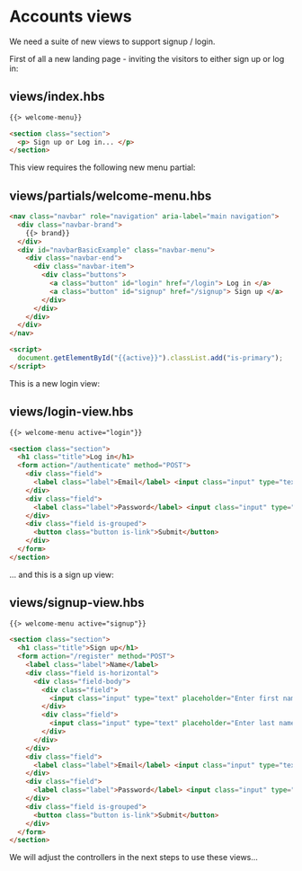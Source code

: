 # Accounts views

We need a suite of new views to support signup / login. 

First of all a new landing page - inviting the visitors to either sign up or log in:

## views/index.hbs

~~~html
{{> welcome-menu}}

<section class="section">
  <p> Sign up or Log in... </p>
</section>
~~~

This view requires the following new menu partial:

## views/partials/welcome-menu.hbs

~~~html
<nav class="navbar" role="navigation" aria-label="main navigation">
  <div class="navbar-brand">
    {{> brand}}
  </div>
  <div id="navbarBasicExample" class="navbar-menu">
    <div class="navbar-end">
      <div class="navbar-item">
        <div class="buttons">
          <a class="button" id="login" href="/login"> Log in </a>
          <a class="button" id="signup" href="/signup"> Sign up </a>
        </div>
      </div>
    </div>
  </div>
</nav>

<script>
  document.getElementById("{{active}}").classList.add("is-primary");
</script>
~~~

This is a new login view:

## views/login-view.hbs

~~~html
{{> welcome-menu active="login"}}

<section class="section">
  <h1 class="title">Log in</h1>
  <form action="/authenticate" method="POST">
    <div class="field">
      <label class="label">Email</label> <input class="input" type="text" placeholder="Enter email" name="email">
    </div>
    <div class="field">
      <label class="label">Password</label> <input class="input" type="password" placeholder="Enter Password" name="password">
    </div>
    <div class="field is-grouped">
      <button class="button is-link">Submit</button>
    </div>
  </form>
</section>
~~~

... and this is a sign up view:

## views/signup-view.hbs

~~~html
{{> welcome-menu active="signup"}}

<section class="section">
  <h1 class="title">Sign up</h1>
  <form action="/register" method="POST">
    <label class="label">Name</label>
    <div class="field is-horizontal">
      <div class="field-body">
        <div class="field">
          <input class="input" type="text" placeholder="Enter first name" name="firstName">
        </div>
        <div class="field">
          <input class="input" type="text" placeholder="Enter last name" name="lastName">
        </div>
      </div>
    </div>
    <div class="field">
      <label class="label">Email</label> <input class="input" type="text" placeholder="Enter email" name="email">
    </div>
    <div class="field">
      <label class="label">Password</label> <input class="input" type="password" placeholder="Enter Password" name="password">
    </div>
    <div class="field is-grouped">
      <button class="button is-link">Submit</button>
    </div>
  </form>
</section>
~~~

We will adjust the controllers in the next steps to use these views...



